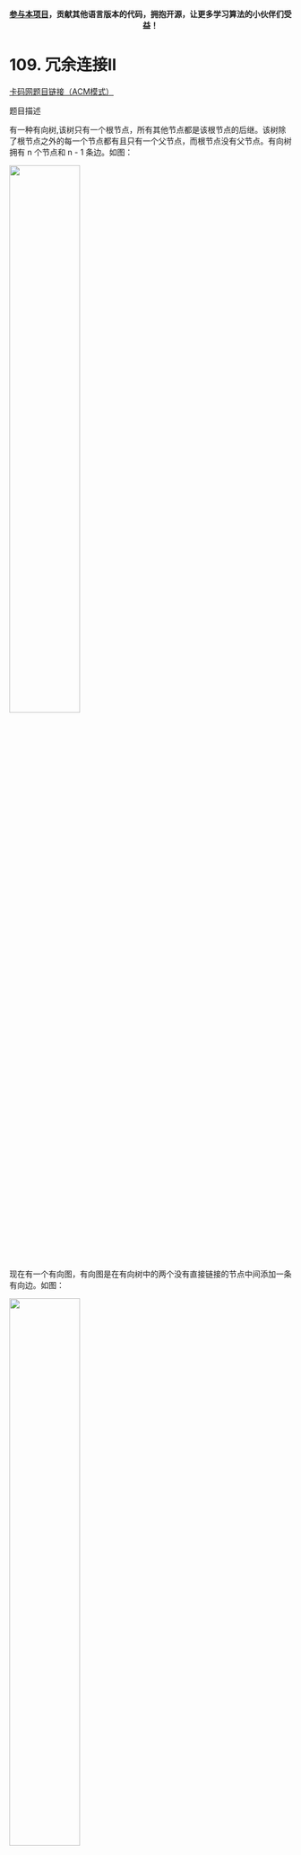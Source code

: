 
<p align="center"><strong><a href="./qita/join.md">参与本项目</a>，贡献其他语言版本的代码，拥抱开源，让更多学习算法的小伙伴们受益！</strong></p>

# 109. 冗余连接II 

[卡码网题目链接（ACM模式）](https://kamacoder.com/problempage.php?pid=1182)

题目描述

有一种有向树,该树只有一个根节点，所有其他节点都是该根节点的后继。该树除了根节点之外的每一个节点都有且只有一个父节点，而根节点没有父节点。有向树拥有 n 个节点和 n - 1 条边。如图： 

<img src="https://code-thinking-1253855093.file.myqcloud.com/pics/20240827152106.png" alt="" width="50%" />

现在有一个有向图，有向图是在有向树中的两个没有直接链接的节点中间添加一条有向边。如图：

<img src="https://code-thinking-1253855093.file.myqcloud.com/pics/20240827152134.png" alt="" width="50%" />

输入一个有向图，该图由一个有着 n 个节点(节点编号 从 1 到 n)，n 条边，请返回一条可以删除的边，使得删除该条边之后该有向图可以被当作一颗有向树。

输入描述

第一行输入一个整数 N，表示有向图中节点和边的个数。

后续 N 行，每行输入两个整数 s 和 t，代表这是 s 节点连接并指向 t 节点的单向边

输出描述

输出一条可以删除的边，若有多条边可以删除，请输出标准输入中最后出现的一条边。

输入示例

```
3
1 2
1 3
2 3
```

输出示例 

2 3 

提示信息 

<img src="https://code-thinking-1253855093.file.myqcloud.com/pics/20240527112633.png" alt="" width="50%" />

在删除 2 3 后有向图可以变为一棵合法的有向树，所以输出 2 3

数据范围：

1 <= N <= 1000.

## 思路

本题与 [108.冗余连接](./0108.冗余连接.md) 类似，但本题是一个有向图，有向图相对要复杂一些。

本题的本质是 ：有一个有向图，是由一颗有向树 + 一条有向边组成的 （所以此时这个图就不能称之为有向树），现在让我们找到那条边 把这条边删了，让这个图恢复为有向树。

还有“**若有多条边可以删除，请输出标准输入中最后出现的一条边**”，这说明在两条边都可以删除的情况下，要删顺序靠后的边！

我们来想一下 有向树的性质，如果是有向树的话，只有根节点入度为0，其他节点入度都为1（因为该树除了根节点之外的每一个节点都有且只有一个父节点，而根节点没有父节点）。  

所以情况一：如果我们找到入度为2的点，那么删一条指向该节点的边就行了。  

如图： 

![](https://code-thinking-1253855093.file.myqcloud.com/pics/20240527115807.png) 

找到了节点3 的入度为2，删 1 -> 3 或者 2 -> 3 。选择删顺序靠后便可。 

但 入度为2 还有一种情况，情况二，只能删特定的一条边，如图：  

![](https://code-thinking-1253855093.file.myqcloud.com/pics/20240527151456.png)

节点3 的入度为 2，但在删除边的时候，只能删 这条边（节点1 -> 节点3），如果删这条边（节点4 -> 节点3），那么删后本图也不是有向树了（因为找不到根节点）。 

综上，如果发现入度为2的节点，我们需要判断 删除哪一条边，删除后本图能成为有向树。如果是删哪个都可以，优先删顺序靠后的边。


情况三： 如果没有入度为2的点，说明 图中有环了（注意是有向环）。

如图： 

![](https://code-thinking-1253855093.file.myqcloud.com/pics/20240527120531.png)

对于情况三，删掉构成环的边就可以了。 


## 写代码

把每条边记录下来，并统计节点入度：

```cpp
    int s, t;
    vector<vector<int>> edges;
    cin >> n;
    vector<int> inDegree(n + 1, 0); // 记录节点入度
    for (int i = 0; i < n; i++) {
        cin >> s >> t;
        inDegree[t]++;
        edges.push_back({s, t});
    }


```

前两种入度为2的情况，一定是删除指向入度为2的节点的两条边其中的一条，如果删了一条，判断这个图是一个树，那么这条边就是答案。

同时注意要从后向前遍历，因为如果两条边删哪一条都可以成为树，就删最后那一条。

代码如下：

```cpp
vector<int> vec; // 记录入度为2的边（如果有的话就两条边）
// 找入度为2的节点所对应的边，注意要倒序，因为优先删除最后出现的一条边
for (int i = n - 1; i >= 0; i--) {
    if (inDegree[edges[i][1]] == 2) {
        vec.push_back(i);
    }
}
if (vec.size() > 0) {
    // 放在vec里的边已经按照倒叙放的，所以这里就优先删vec[0]这条边
    if (isTreeAfterRemoveEdge(edges, vec[0])) {
        cout << edges[vec[0]][0] << " " << edges[vec[0]][1];
    } else {
        cout << edges[vec[1]][0] << " " << edges[vec[1]][1];
    }
    return 0;
}
```

再来看情况三，明确没有入度为2的情况，那么一定有向环，找到构成环的边就是要删除的边。

可以定义一个函数，代码如下：

```cpp
// 在有向图里找到删除的那条边，使其变成树 
void getRemoveEdge(const vector<vector<int>>& edges)
```

大家应该知道了，我们要解决本题要实现两个最为关键的函数：

* `isTreeAfterRemoveEdge()` 判断删一个边之后是不是有向树
* `getRemoveEdge()` 确定图中一定有了有向环，那么要找到需要删除的那条边

此时就用到**并查集**了。  

如果还不了解并查集，可以看这里：[并查集理论基础](https://programmercarl.com/kamacoder/图论并查集理论基础.html)

`isTreeAfterRemoveEdge()` 判断删一个边之后是不是有向树： 将所有边的两端节点分别加入并查集，遇到要 要删除的边则跳过，如果遇到即将加入并查集的边的两端节点 本来就在并查集了，说明构成了环。 

如果顺利将所有边的两端节点（除了要删除的边）加入了并查集，则说明 删除该条边 还是一个有向树 

`getRemoveEdge()`确定图中一定有了有向环，那么要找到需要删除的那条边： 将所有边的两端节点分别加入并查集，如果遇到即将加入并查集的边的两端节点 本来就在并查集了，说明构成了环。

本题C++代码如下：（详细注释了）


```cpp
#include <iostream>
#include <vector>
using namespace std;
int n;
vector<int> father (1001, 0);
// 并查集初始化
void init() {
    for (int i = 1; i <= n; ++i) {
        father[i] = i;
    }
}
// 并查集里寻根的过程
int find(int u) {
    return u == father[u] ? u : father[u] = find(father[u]);
}
// 将v->u 这条边加入并查集
void join(int u, int v) {
    u = find(u);
    v = find(v);
    if (u == v) return ;
    father[v] = u;
}
// 判断 u 和 v是否找到同一个根
bool same(int u, int v) {
    u = find(u);
    v = find(v);
    return u == v;
}

// 在有向图里找到删除的那条边，使其变成树
void getRemoveEdge(const vector<vector<int>>& edges) {
    init(); // 初始化并查集
    for (int i = 0; i < n; i++) { // 遍历所有的边
        if (same(edges[i][0], edges[i][1])) { // 构成有向环了，就是要删除的边
            cout << edges[i][0] << " " << edges[i][1];
            return;
        } else {
            join(edges[i][0], edges[i][1]);
        }
    }
}

// 删一条边之后判断是不是树
bool isTreeAfterRemoveEdge(const vector<vector<int>>& edges, int deleteEdge) {
    init(); // 初始化并查集
    for (int i = 0; i < n; i++) {
        if (i == deleteEdge) continue;
        if (same(edges[i][0], edges[i][1])) { // 构成有向环了，一定不是树
            return false;
        }
        join(edges[i][0], edges[i][1]);
    }
    return true;
}

int main() {
    int s, t;
    vector<vector<int>> edges;
    cin >> n;
    vector<int> inDegree(n + 1, 0); // 记录节点入度
    for (int i = 0; i < n; i++) {
        cin >> s >> t;
        inDegree[t]++;
        edges.push_back({s, t});
    }

    vector<int> vec; // 记录入度为2的边（如果有的话就两条边）
    // 找入度为2的节点所对应的边，注意要倒序，因为优先删除最后出现的一条边
    for (int i = n - 1; i >= 0; i--) {
        if (inDegree[edges[i][1]] == 2) {
            vec.push_back(i);
        }
    }
    // 情况一、情况二
    if (vec.size() > 0) {
        // 放在vec里的边已经按照倒叙放的，所以这里就优先删vec[0]这条边
        if (isTreeAfterRemoveEdge(edges, vec[0])) {
            cout << edges[vec[0]][0] << " " << edges[vec[0]][1];
        } else {
            cout << edges[vec[1]][0] << " " << edges[vec[1]][1];
        }
        return 0;
    }

    // 处理情况三
    // 明确没有入度为2的情况，那么一定有有向环，找到构成环的边返回就可以了
    getRemoveEdge(edges);
}
```

